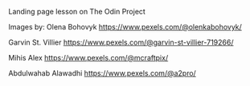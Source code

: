 Landing page lesson on The Odin Project

Images by:
Olena Bohovyk
https://www.pexels.com/@olenkabohovyk/

Garvin St. Villier
https://www.pexels.com/@garvin-st-villier-719266/

Mihis Alex 
https://www.pexels.com/@mcraftpix/ 

Abdulwahab Alawadhi
https://www.pexels.com/@a2pro/
